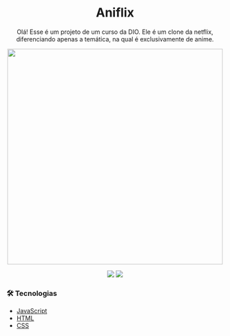 <h1 align="center">Aniflix</h1>

<p align="center">Olá! Esse é um projeto de um curso da DIO. Ele é um clone da netflix, diferenciando apenas a temática, na qual é exclusivamente de anime.</p> 


<p align="center">
  <img width="500" src="assets/aniflix.gif">
</p>


<div align="center">
   <img src="https://img.shields.io/github/languages/top/vitor-99/aniflix">
   <img src="https://img.shields.io/github/languages/count/vitor-99/aniflix">
</div>

### 🛠 Tecnologias

- [JavaScript](https://developer.mozilla.org/pt-BR/)
- [HTML](https://www.w3.org)
- [CSS](https://www.w3.org/Style/CSS/Overview.en.html)

